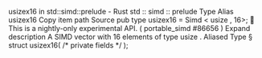 usizex16 in std::simd::prelude - Rust
std
::
simd
::
prelude
Type Alias
usizex16
Copy item path
Source
pub type usizex16 =
Simd
<
usize
, 16>;
🔬
This is a nightly-only experimental API. (
portable_simd
#86656
)
Expand description
A SIMD vector with 16 elements of type
usize
.
Aliased Type
§
struct usizex16(
/* private fields */
);